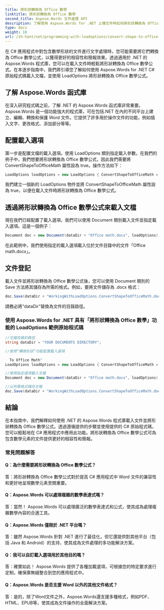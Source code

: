 ```yaml
---
title: 將形狀轉換為 Office 數學
linktitle: 將形狀轉換為 Office 數學
second_title: Aspose.Words 文件處理 API
description: 了解使用 Aspose.Words for .NET 上傳文件時如何將形狀轉換為 Office 數學公式。
type: docs
weight: 10
url: /zh-hant/net/programming-with-loadoptions/convert-shape-to-office-math/
---
```

在 C# 應用程式中對包含數學形狀的文件進行文字處理時，您可能需要將它們轉換為 Office 數學公式，以獲得更好的相容性和簡報效果。透過適用於 .NET 的 Aspose.Words 程式庫，您可以在載入文件時輕鬆將形狀轉換為 Office 數學公式。在本逐步指南中，我們將引導您了解如何使用 Aspose.Words for .NET C# 原始程式碼載入文檔，並使用 LoadOptions 將形狀轉換為 Office 數學公式。

## 了解 Aspose.Words 函式庫

在深入研究程式碼之前，了解 .NET 的 Aspose.Words 函式庫非常重要。 Aspose.Words 是一個功能強大的程式庫，可在包括.NET 在內的不同平台上建立、編輯、轉換和保護 Word 文件。它提供了許多用於操作文件的功能，例如插入文字、更改格式、添加部分等等。

## 配置載入選項

第一步是配置文檔的載入選項。使用 LoadOptions 類別指定載入參數。在我們的例子中，我們想要將形狀轉換為 Office 數學公式，因此我們需要將 ConvertShapeToOfficeMath 屬性設為 true。操作方法如下：

```csharp
LoadOptions loadOptions = new LoadOptions { ConvertShapeToOfficeMath = true };
```

我們建立一個新的 LoadOptions 物件並將 ConvertShapeToOfficeMath 屬性設為 true，以便在載入文件時將形狀轉換為 Office 數學公式。

## 透過將形狀轉換為 Office 數學公式來載入文檔

現在我們已經配置了載入選項，我們可以使用 Document 類別載入文件並指定載入選項。這是一個例子：

```csharp
Document doc = new Document(dataDir + "Office math.docx", loadOptions);
```

在此範例中，我們使用指定的載入選項載入位於文件目錄中的文件「Office math.docx」。

## 文件登記

載入文件並將形狀轉換為 Office 數學公式後，您可以使用 Document 類別的 Save 方法將其儲存為所需的格式。例如，要將文件儲存為 .docx 格式：

```csharp
doc.Save(dataDir + "WorkingWithLoadOptions.ConvertShapeToOfficeMath.docx", SaveFormat.Docx);
```

請務必將“dataDir”替換為文件的目錄路徑。

### 使用 Aspose.Words for .NET 具有「將形狀轉換為 Office 數學」功能的 LoadOptions 範例原始程式碼

```csharp
//文檔目錄的路徑
string dataDir = "YOUR DOCUMENTS DIRECTORY";

//使用“轉換形狀”功能配置載入選項

  To Office Math"
LoadOptions loadOptions = new LoadOptions { ConvertShapeToOfficeMath = true };

//使用指定選項載入文檔
Document doc = new Document(dataDir + "Office math.docx", loadOptions);

//以所需格式儲存文檔
doc.Save(dataDir + "WorkingWithLoadOptions.ConvertShapeToOfficeMath.docx", SaveFormat.Docx);
```

## 結論

在本指南中，我們解釋如何使用 .NET 的 Aspose.Words 程式庫載入文件並將形狀轉換為 Office 數學公式。透過遵循提供的步驟並使用提供的 C# 原始程式碼，您可以輕鬆地在 C# 應用程式中應用此功能。將形狀轉換為 Office 數學公式可為包含數學元素的文件提供更好的相容性和簡報。


### 常見問題解答

#### Q：為什麼需要將形狀轉換為 Office 數學公式？

答：將形狀轉換為 Office 數學公式對於提高 C# 應用程式中 Word 文件的兼容性和更好地呈現數學元素至關重要。

#### Q：Aspose.Words 可以處理複雜的數學表達式嗎？

答：當然！ Aspose.Words 可以處理廣泛的數學表達式和公式，使其成為處理複雜數學內容的合適工具。

#### Q：Aspose.Words 僅限於 .NET 平台嗎？

答：雖然 Aspose.Words 針對 .NET 進行了最佳化，但它還提供對其他平台（包括 Java 和 Android）的支持，使其成為文件處理的多功能解決方案。

#### Q：我可以自訂載入選項用於其他目的嗎？

答：確實如此！ Aspose.Words 提供了各種加載選項，可根據您的特定要求進行定制，確保庫無縫整合到您的應用程式中。

#### Q：Aspose.Words 是否支援 Word 以外的其他文件格式？

答：是的，除了Word文件之外，Aspose.Words還支援多種格式，例如PDF、HTML、EPUB等，使其成為文件操作的全面解決方案。